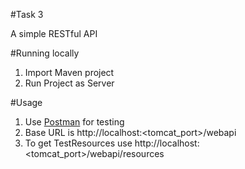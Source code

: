 #Task 3

A simple RESTful API

#Running locally

1. Import Maven project
2. Run Project as Server

#Usage

1. Use [Postman](https://chrome.google.com/webstore/detail/postman/fhbjgbiflinjbdggehcddcbncdddomop) for testing
2. Base URL is http://localhost:<tomcat_port>/webapi
3. To get TestResources use http://localhost:<tomcat_port>/webapi/resources


